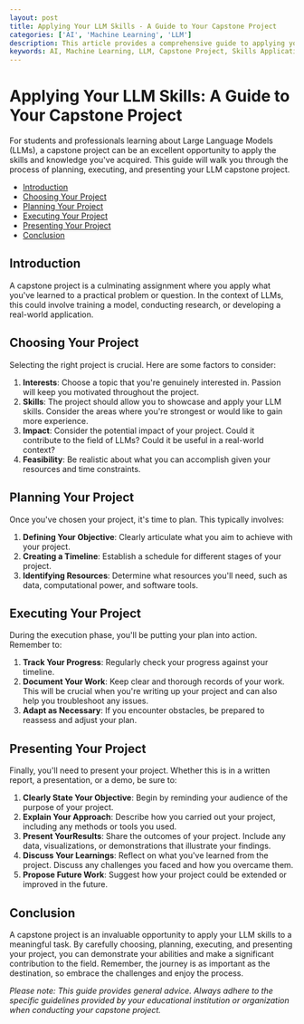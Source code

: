 ```yaml
---
layout: post
title: Applying Your LLM Skills - A Guide to Your Capstone Project
categories: ['AI', 'Machine Learning', 'LLM']
description: This article provides a comprehensive guide to applying your LLM skills to a capstone project, including project ideas, planning strategies, and presentation tips.
keywords: AI, Machine Learning, LLM, Capstone Project, Skills Application
---
```

# Applying Your LLM Skills: A Guide to Your Capstone Project

For students and professionals learning about Large Language Models (LLMs), a capstone project can be an excellent opportunity to apply the skills and knowledge you've acquired. This guide will walk you through the process of planning, executing, and presenting your LLM capstone project.

- [Introduction](#introduction)
- [Choosing Your Project](#choosing-your-project)
- [Planning Your Project](#planning-your-project)
- [Executing Your Project](#executing-your-project)
- [Presenting Your Project](#presenting-your-project)
- [Conclusion](#conclusion)

## Introduction <a name="introduction"></a>

A capstone project is a culminating assignment where you apply what you've learned to a practical problem or question. In the context of LLMs, this could involve training a model, conducting research, or developing a real-world application.

## Choosing Your Project <a name="choosing-your-project"></a>

Selecting the right project is crucial. Here are some factors to consider:

1. **Interests**: Choose a topic that you're genuinely interested in. Passion will keep you motivated throughout the project.
2. **Skills**: The project should allow you to showcase and apply your LLM skills. Consider the areas where you're strongest or would like to gain more experience.
3. **Impact**: Consider the potential impact of your project. Could it contribute to the field of LLMs? Could it be useful in a real-world context?
4. **Feasibility**: Be realistic about what you can accomplish given your resources and time constraints.

## Planning Your Project <a name="planning-your-project"></a>

Once you've chosen your project, it's time to plan. This typically involves:

1. **Defining Your Objective**: Clearly articulate what you aim to achieve with your project.
2. **Creating a Timeline**: Establish a schedule for different stages of your project.
3. **Identifying Resources**: Determine what resources you'll need, such as data, computational power, and software tools.

## Executing Your Project <a name="executing-your-project"></a>

During the execution phase, you'll be putting your plan into action. Remember to:

1. **Track Your Progress**: Regularly check your progress against your timeline.
2. **Document Your Work**: Keep clear and thorough records of your work. This will be crucial when you're writing up your project and can also help you troubleshoot any issues.
3. **Adapt as Necessary**: If you encounter obstacles, be prepared to reassess and adjust your plan.

## Presenting Your Project <a name="presenting-your-project"></a>

Finally, you'll need to present your project. Whether this is in a written report, a presentation, or a demo, be sure to:

1. **Clearly State Your Objective**: Begin by reminding your audience of the purpose of your project.
2. **Explain Your Approach**: Describe how you carried out your project, including any methods or tools you used.
3. **Present YourResults**: Share the outcomes of your project. Include any data, visualizations, or demonstrations that illustrate your findings.
4. **Discuss Your Learnings**: Reflect on what you've learned from the project. Discuss any challenges you faced and how you overcame them.
5. **Propose Future Work**: Suggest how your project could be extended or improved in the future.

## Conclusion <a name="conclusion"></a>

A capstone project is an invaluable opportunity to apply your LLM skills to a meaningful task. By carefully choosing, planning, executing, and presenting your project, you can demonstrate your abilities and make a significant contribution to the field. Remember, the journey is as important as the destination, so embrace the challenges and enjoy the process.

*Please note: This guide provides general advice. Always adhere to the specific guidelines provided by your educational institution or organization when conducting your capstone project.*
